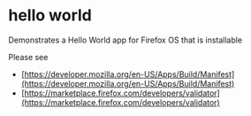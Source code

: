 # hello world
Demonstrates a Hello World app for Firefox OS that is installable

Please see 

* [https://developer.mozilla.org/en-US/Apps/Build/Manifest](https://developer.mozilla.org/en-US/Apps/Build/Manifest)
* [https://marketplace.firefox.com/developers/validator](https://marketplace.firefox.com/developers/validator)
